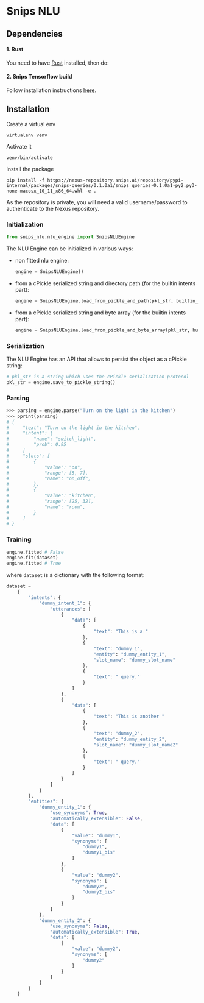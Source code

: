 # Snips NLU


## Dependencies

#### 1. Rust

You need to have [Rust](https://www.rust-lang.org/en-US/install.html) installed, then do:

#### 2. Snips Tensorflow build

Follow installation instructions [here](https://github.com/snipsco/tensorflow-build).


## Installation
Create a virtual env
    
    virtualenv venv    

Activate it
    
    venv/bin/activate

Install the package
    
    pip install -f https://nexus-repository.snips.ai/repository/pypi-internal/packages/snips-queries/0.1.0a1/snips_queries-0.1.0a1-py2.py3-none-macosx_10_11_x86_64.whl -e .

As the repository is private, you will need a valid username/password to authenticate to the Nexus repository.

### Initialization

```python
from snips_nlu.nlu_engine import SnipsNLUEngine
```


The NLU Engine can be initialized in various ways:

- non fitted nlu engine:
    ```python
    engine = SnipsNLUEngine()
    ```

- from a cPickle serialized string and directory path (for the builtin intents part):
    ```python
    engine = SnipsNLUEngine.load_from_pickle_and_path(pkl_str, builtin_dir_path)
    ```

- from a cPickle serialized string and byte array (for the builtin intents part):
    ```python
    engine = SnipsNLUEngine.load_from_pickle_and_byte_array(pkl_str, builtin_byte_array)
    ```

### Serialization
The NLU Engine has an API that allows to persist the object as a cPickle string:
```python
# pkl_str is a string which uses the cPickle serialization protocol
pkl_str = engine.save_to_pickle_string()
```

### Parsing
```python
>>> parsing = engine.parse("Turn on the light in the kitchen")
>>> pprint(parsing)
# {
#     "text": "Turn on the light in the kitchen", 
#     "intent": {
#         "name": "switch_light",
#         "prob": 0.95
#     }
#     "slots": [
#         {
#             "value": "on",
#             "range": [5, 7],
#             "name": "on_off",
#         },
#         {
#             "value": "kitchen",
#             "range": [25, 32],
#             "name": "room",
#         }
#     ]
# }
```

### Training
``` python
engine.fitted # False
engine.fit(dataset) 
engine.fitted # True
```
where `dataset` is a dictionary with the following format:
```python
dataset = 
    {
        "intents": {
            "dummy_intent_1": {
                "utterances": [
                    {
                        "data": [
                            {
                                "text": "This is a "
                            },
                            {
                                "text": "dummy_1",
                                "entity": "dummy_entity_1",
                                "slot_name": "dummy_slot_name"
                            },
                            {
                                "text": " query."
                            }
                        ]
                    },
                    {
                        "data": [
                            {
                                "text": "This is another "
                            },
                            {
                                "text": "dummy_2",
                                "entity": "dummy_entity_2",
                                "slot_name": "dummy_slot_name2"
                            },
                            {
                                "text": " query."
                            }
                        ]
                    }
                ]
            }
        },
        "entities": {
            "dummy_entity_1": {
                "use_synonyms": True,
                "automatically_extensible": False,
                "data": [
                    {
                        "value": "dummy1",
                        "synonyms": [
                            "dummy1",
                            "dummy1_bis"
                        ]
                    },
                    {
                        "value": "dummy2",
                        "synonyms": [
                            "dummy2",
                            "dummy2_bis"
                        ]
                    }
                ]
            },
            "dummy_entity_2": {
                "use_synonyms": False,
                "automatically_extensible": True,
                "data": [
                    {
                        "value": "dummy2",
                        "synonyms": [
                            "dummy2"
                        ]
                    }
                ]
            }
        }
    }
```
    